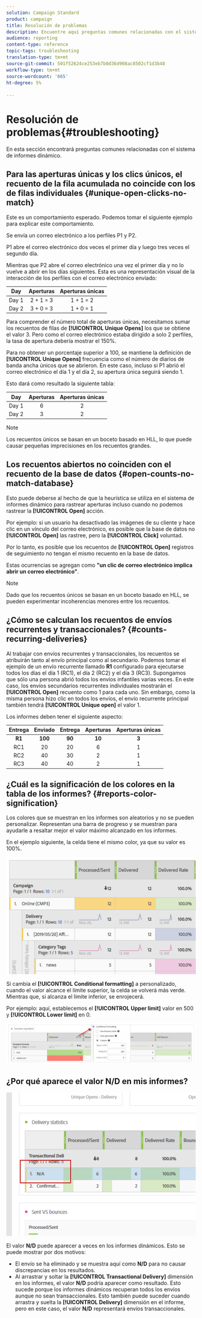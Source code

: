 ```yaml
---
solution: Campaign Standard
product: campaign
title: Resolución de problemas
description: Encuentre aquí preguntas comunes relacionadas con el sistema de informes dinámico.
audience: reporting
content-type: reference
topic-tags: troubleshooting
translation-type: tm+mt
source-git-commit: 501f52624ce253eb7b0d36d908ac8502cf1d3b48
workflow-type: tm+mt
source-wordcount: '665'
ht-degree: 5%

---
```



# Resolución de problemas{#troubleshooting}

En esta sección encontrará preguntas comunes relacionadas con el sistema de informes dinámico.

## Para las aperturas únicas y los clics únicos, el recuento de la fila acumulada no coincide con los de filas individuales {#unique-open-clicks-no-match}

Este es un comportamiento esperado.
Podemos tomar el siguiente ejemplo para explicar este comportamiento.

Se envía un correo electrónico a los perfiles P1 y P2.

P1 abre el correo electrónico dos veces el primer día y luego tres veces el segundo día.

Mientras que P2 abre el correo electrónico una vez el primer día y no lo vuelve a abrir en los días siguientes.
Esta es una representación visual de la interacción de los perfiles con el correo electrónico enviado:

<table> 
 <thead> 
  <tr> 
   <th align="center"> <strong>Day</strong> <br /> </th> 
   <th align="center"> <strong>Aperturas</strong> <br /> </th> 
   <th align="center"> <strong>Aperturas únicas</strong> <br /> </th> 
  </tr> 
 </thead> 
 <tbody> 
  <tr> 
   <td align="center"> Day 1<br /> </td> 
   <td align="center"> 2 + 1 = 3<br /> </td> 
   <td align="center"> 1 + 1 = 2<br /> </td> 
  </tr> 
  <tr> 
   <td align="center"> Day 2<br /> </td> 
   <td align="center"> 3 + 0 = 3<br /> </td> 
   <td align="center"> 1 + 0 = 1<br /> </td> 
  </tr>
 </tbody> 
</table>

Para comprender el número total de aperturas únicas, necesitamos sumar los recuentos de filas de **[!UICONTROL Unique Opens]** los que se obtiene el valor 3. Pero como el correo electrónico estaba dirigido a solo 2 perfiles, la tasa de apertura debería mostrar el 150%.

Para no obtener un porcentaje superior a 100, se mantiene la definición de **[!UICONTROL Unique Opens]** frecuencia como el número de diarios de banda ancha únicos que se abrieron. En este caso, incluso si P1 abrió el correo electrónico el día 1 y el día 2, su apertura única seguirá siendo 1.

Esto dará como resultado la siguiente tabla:

<table> 
 <thead> 
  <tr> 
   <th align="center"> <strong>Day</strong> <br /> </th> 
   <th align="center"> <strong>Aperturas</strong> <br /> </th> 
   <th align="center"> <strong>Aperturas únicas</strong> <br /> </th> 
  </tr> 
 </thead> 
 <tbody> 
  <tr> 
   <td align="center"> Day 1<br /> </td> 
   <td align="center"> 6<br /> </td> 
   <td align="center"> 2<br /> </td>
  </tr> 
  <tr> 
   <td align="center"> Day 2<br /> </td> 
   <td align="center"> 3<br /> </td> 
   <td align="center"> 2<br /> </td> 
  </tr> 
 </tbody> 
</table>

>[!NOTE]
>
>Los recuentos únicos se basan en un boceto basado en HLL, lo que puede causar pequeñas imprecisiones en los recuentos grandes.

## Los recuentos abiertos no coinciden con el recuento de la base de datos {#open-counts-no-match-database}

Esto puede deberse al hecho de que la heurística se utiliza en el sistema de informes dinámico para rastrear aperturas incluso cuando no podemos rastrear la **[!UICONTROL Open]** acción.

Por ejemplo: si un usuario ha desactivado las imágenes de su cliente y hace clic en un vínculo del correo electrónico, es posible que la base de datos no **[!UICONTROL Open]** las rastree, pero la **[!UICONTROL Click]** voluntad.

Por lo tanto, es posible que los recuentos de **[!UICONTROL Open]** registros de seguimiento no tengan el mismo recuento en la base de datos.

Estas ocurrencias se agregan como **&quot;un clic de correo electrónico implica abrir un correo electrónico&quot;**.

>[!NOTE]
>
>Dado que los recuentos únicos se basan en un boceto basado en HLL, se pueden experimentar incoherencias menores entre los recuentos.

## ¿Cómo se calculan los recuentos de envíos recurrentes y transaccionales? {#counts-recurring-deliveries}

Al trabajar con envíos recurrentes y transaccionales, los recuentos se atribuirán tanto al envío principal como al secundario.
Podemos tomar el ejemplo de un envío recurrente llamado **R1** configurado para ejecutarse todos los días el día 1 (RC1), el día 2 (RC2) y el día 3 (RC3).
Supongamos que sólo una persona abrió todos los envíos infantiles varias veces. En este caso, los envíos secundarios recurrentes individuales mostrarán el **[!UICONTROL Open]** recuento como 1 para cada uno.
Sin embargo, como la misma persona hizo clic en todos los envíos, el envío recurrente principal también tendrá **[!UICONTROL Unique open]** el valor 1.

Los informes deben tener el siguiente aspecto:

<table> 
 <thead> 
  <tr> 
   <th align="center"> <strong>Entrega</strong> <br /> </th> 
   <th align="center"> <strong>Enviado</strong> <br /> </th> 
   <th align="center"> <strong>Entrega</strong> <br /> </th>
   <th align="center"> <strong>Aperturas</strong> <br /> </th> 
   <th align="center"> <strong>Aperturas únicas</strong> <br /> </th>
  </tr> 
 </thead> 
 <tbody> 
  <tr> 
   <td align="center"> <strong>R1<br/> </td> 
   <td align="center"> <strong>100<br/> </td> 
   <td align="center"> <strong>90<br/> </td> 
   <td align="center"> <strong>10<br/> </td> 
   <td align="center"> <strong>3<br/> </td> 
  </tr> 
  <tr> 
   <td align="center"> RC1<br/> </td> 
   <td align="center"> 20<br /> </td> 
   <td align="center"> 20<br /> </td> 
   <td align="center"> 6<br /> </td> 
   <td align="center"> 1<br /> </td> 
  </tr>
    <tr> 
   <td align="center"> RC2<br /> </td> 
   <td align="center"> 40<br /> </td> 
   <td align="center"> 30<br /> </td> 
   <td align="center"> 2<br /> </td> 
   <td align="center"> 1<br /> </td> 
  </tr> 
    <tr> 
   <td align="center"> RC3<br /> </td> 
   <td align="center"> 40<br /> </td> 
   <td align="center"> 40<br /> </td> 
   <td align="center"> 2<br /> </td> 
   <td align="center"> 1<br /> </td> 
  </tr> 
 </tbody> 
</table>

## ¿Cuál es la significación de los colores en la tabla de los informes? {#reports-color-signification}

Los colores que se muestran en los informes son aleatorios y no se pueden personalizar. Representan una barra de progreso y se muestran para ayudarle a resaltar mejor el valor máximo alcanzado en los informes.

En el ejemplo siguiente, la celda tiene el mismo color, ya que su valor es 100%.

![](assets/troubleshooting_1.png)

Si cambia el **[!UICONTROL Conditional formatting]** a personalizado, cuando el valor alcance el límite superior, la celda se volverá más verde. Mientras que, si alcanza el límite inferior, se enrojecerá.

Por ejemplo: aquí, establecemos el **[!UICONTROL Upper limit]** valor en 500 y **[!UICONTROL Lower limit]** en 0.

![](assets/troubleshooting_2.png)

## ¿Por qué aparece el valor N/D en mis informes?

![](assets/troubleshooting_3.png)

El valor **N/D** puede aparecer a veces en los informes dinámicos. Esto se puede mostrar por dos motivos:

* El envío se ha eliminado y se muestra aquí como **N/D** para no causar discrepancias en los resultados.
* Al arrastrar y soltar la **[!UICONTROL Transactional Delivery]** dimensión en los informes, el valor **N/D** podría aparecer como resultado. Esto sucede porque los informes dinámicos recuperan todos los envíos aunque no sean transaccionales.
Esto también puede suceder cuando arrastra y suelta la **[!UICONTROL Delivery]** dimensión en el informe, pero en este caso, el valor **N/D** representará envíos transaccionales.
